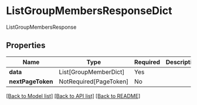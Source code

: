 # ListGroupMembersResponseDict

ListGroupMembersResponse

## Properties
| Name | Type | Required | Description |
| ------------ | ------------- | ------------- | ------------- |
**data** | List[GroupMemberDict] | Yes |  |
**nextPageToken** | NotRequired[PageToken] | No |  |


[[Back to Model list]](../../../README.md#models-v2-link) [[Back to API list]](../../../README.md#apis-v2-link) [[Back to README]](../../../README.md)
